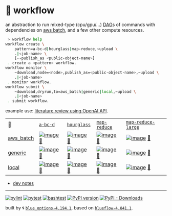 # 📜 workflow

an abstraction to run mixed-type (cpu/gpu/...) [DAG](https://networkx.org/documentation/stable/reference/classes/digraph.html)s of commands with dependencies on [aws batch](https://aws.amazon.com/batch/), and a few other compute resources.

```bash
 > workflow help
workflow create \
	pattern=a-bc-d|hourglass|map-reduce,~upload \
	.|<job-name> \
	[--publish_as <public-object-name>]
 . create a <pattern> workflow.
workflow monitor \
	~download,node=<node>,publish_as=<public-object-name>,~upload \
	.|<job-name>
 . monitor workflow.
workflow submit \
	~download,dryrun,to=aws_batch|generic|local,~upload \
	.|<job-name>
 . submit workflow.
```

example use: [literature review using OpenAI API](https://github.com/kamangir/openai-commands/tree/main/openai_commands/literature_review).

|   |   |   |   |   |
| --- | --- | --- | --- | --- |
| 📜 | [`a-bc-d`](./patterns/a-bc-d.dot) | [`hourglass`](./patterns/hourglass.dot) | [`map-reduce`](./patterns/map-reduce.dot) | [`map-reduce-large`](./patterns/map-reduce-large.dot) |
| [aws_batch](./runners/aws_batch.py) | [![image](https://kamangir-public.s3.ca-central-1.amazonaws.com/aws_batch-a-bc-d/workflow.gif?raw=true&random=rxv0i094jteotayd)](https://kamangir-public.s3.ca-central-1.amazonaws.com/aws_batch-a-bc-d/workflow.gif?raw=true&random=rxv0i094jteotayd) [🔗](https://kamangir-public.s3.ca-central-1.amazonaws.com/aws_batch-a-bc-d/workflow.gif?raw=true&random=rxv0i094jteotayd) | [![image](https://kamangir-public.s3.ca-central-1.amazonaws.com/aws_batch-hourglass/workflow.gif?raw=true&random=m443w57zzn0fyn2r)](https://kamangir-public.s3.ca-central-1.amazonaws.com/aws_batch-hourglass/workflow.gif?raw=true&random=m443w57zzn0fyn2r) [🔗](https://kamangir-public.s3.ca-central-1.amazonaws.com/aws_batch-hourglass/workflow.gif?raw=true&random=m443w57zzn0fyn2r) | [![image](https://kamangir-public.s3.ca-central-1.amazonaws.com/aws_batch-map-reduce/workflow.gif?raw=true&random=onkf6vxsgeexhi55)](https://kamangir-public.s3.ca-central-1.amazonaws.com/aws_batch-map-reduce/workflow.gif?raw=true&random=onkf6vxsgeexhi55) [🔗](https://kamangir-public.s3.ca-central-1.amazonaws.com/aws_batch-map-reduce/workflow.gif?raw=true&random=onkf6vxsgeexhi55) | [![image](https://kamangir-public.s3.ca-central-1.amazonaws.com/aws_batch-map-reduce-large/workflow.gif?raw=true&random=73pa8dro6z0jpeex)](https://kamangir-public.s3.ca-central-1.amazonaws.com/aws_batch-map-reduce-large/workflow.gif?raw=true&random=73pa8dro6z0jpeex) [🔗](https://kamangir-public.s3.ca-central-1.amazonaws.com/aws_batch-map-reduce-large/workflow.gif?raw=true&random=73pa8dro6z0jpeex) |
| [generic](./runners/generic.py) | [![image](https://kamangir-public.s3.ca-central-1.amazonaws.com/generic-a-bc-d/workflow.gif?raw=true&random=u2n4awndcmv58fyh)](https://kamangir-public.s3.ca-central-1.amazonaws.com/generic-a-bc-d/workflow.gif?raw=true&random=u2n4awndcmv58fyh) [🔗](https://kamangir-public.s3.ca-central-1.amazonaws.com/generic-a-bc-d/workflow.gif?raw=true&random=u2n4awndcmv58fyh) | [![image](https://kamangir-public.s3.ca-central-1.amazonaws.com/generic-hourglass/workflow.gif?raw=true&random=uor6cpsrzh2mow5u)](https://kamangir-public.s3.ca-central-1.amazonaws.com/generic-hourglass/workflow.gif?raw=true&random=uor6cpsrzh2mow5u) [🔗](https://kamangir-public.s3.ca-central-1.amazonaws.com/generic-hourglass/workflow.gif?raw=true&random=uor6cpsrzh2mow5u) | [![image](https://kamangir-public.s3.ca-central-1.amazonaws.com/generic-map-reduce/workflow.gif?raw=true&random=v47la7em1vr8m8rd)](https://kamangir-public.s3.ca-central-1.amazonaws.com/generic-map-reduce/workflow.gif?raw=true&random=v47la7em1vr8m8rd) [🔗](https://kamangir-public.s3.ca-central-1.amazonaws.com/generic-map-reduce/workflow.gif?raw=true&random=v47la7em1vr8m8rd) | [![image](https://kamangir-public.s3.ca-central-1.amazonaws.com/generic-map-reduce-large/workflow.gif?raw=true&random=c5s3utnay626nzqq)](https://kamangir-public.s3.ca-central-1.amazonaws.com/generic-map-reduce-large/workflow.gif?raw=true&random=c5s3utnay626nzqq) [🔗](https://kamangir-public.s3.ca-central-1.amazonaws.com/generic-map-reduce-large/workflow.gif?raw=true&random=c5s3utnay626nzqq) |
| [local](./runners/local.py) | [![image](https://kamangir-public.s3.ca-central-1.amazonaws.com/local-a-bc-d/workflow.gif?raw=true&random=aubh7qjuhvivznyf)](https://kamangir-public.s3.ca-central-1.amazonaws.com/local-a-bc-d/workflow.gif?raw=true&random=aubh7qjuhvivznyf) [🔗](https://kamangir-public.s3.ca-central-1.amazonaws.com/local-a-bc-d/workflow.gif?raw=true&random=aubh7qjuhvivznyf) | [![image](https://kamangir-public.s3.ca-central-1.amazonaws.com/local-hourglass/workflow.gif?raw=true&random=aiehpdqn8dqtx34y)](https://kamangir-public.s3.ca-central-1.amazonaws.com/local-hourglass/workflow.gif?raw=true&random=aiehpdqn8dqtx34y) [🔗](https://kamangir-public.s3.ca-central-1.amazonaws.com/local-hourglass/workflow.gif?raw=true&random=aiehpdqn8dqtx34y) | [![image](https://kamangir-public.s3.ca-central-1.amazonaws.com/local-map-reduce/workflow.gif?raw=true&random=ug5el9izkm60fq40)](https://kamangir-public.s3.ca-central-1.amazonaws.com/local-map-reduce/workflow.gif?raw=true&random=ug5el9izkm60fq40) [🔗](https://kamangir-public.s3.ca-central-1.amazonaws.com/local-map-reduce/workflow.gif?raw=true&random=ug5el9izkm60fq40) | [![image](https://kamangir-public.s3.ca-central-1.amazonaws.com/local-map-reduce-large/workflow.gif?raw=true&random=nlqrrmnf4emmzwhi)](https://kamangir-public.s3.ca-central-1.amazonaws.com/local-map-reduce-large/workflow.gif?raw=true&random=nlqrrmnf4emmzwhi) [🔗](https://kamangir-public.s3.ca-central-1.amazonaws.com/local-map-reduce-large/workflow.gif?raw=true&random=nlqrrmnf4emmzwhi) |

- [dev notes](https://arash-kamangir.medium.com/%EF%B8%8F-openai-experiments-54-e49117dc69ef)

---


[![pylint](https://github.com/kamangir/notebooks-and-scripts/actions/workflows/pylint.yml/badge.svg)](https://github.com/kamangir/notebooks-and-scripts/actions/workflows/pylint.yml) [![pytest](https://github.com/kamangir/notebooks-and-scripts/actions/workflows/pytest.yml/badge.svg)](https://github.com/kamangir/notebooks-and-scripts/actions/workflows/pytest.yml) [![bashtest](https://github.com/kamangir/notebooks-and-scripts/actions/workflows/bashtest.yml/badge.svg)](https://github.com/kamangir/notebooks-and-scripts/actions/workflows/bashtest.yml) [![PyPI version](https://img.shields.io/pypi/v/notebooks-and-scripts.svg)](https://pypi.org/project/notebooks-and-scripts/) [![PyPI - Downloads](https://img.shields.io/pypi/dd/notebooks-and-scripts)](https://pypistats.org/packages/notebooks-and-scripts)

built by 🌀 [`blue_options-4.194.1`](https://github.com/kamangir/awesome-bash-cli), based on [`blueflow-4.841.1`](https://github.com/kamangir/notebooks-and-scripts).
